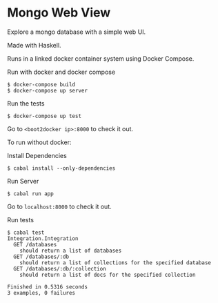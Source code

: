 # Mongo Web View

Explore a mongo database with a simple web UI.

Made with Haskell.

Runs in a linked docker container system using Docker Compose.

Run with docker and docker compose

```
$ docker-compose build
$ docker-compose up server
```

Run the tests

```
$ docker-compose up test
```

Go to `<boot2docker ip>:8000` to check it out.

To run without docker:

Install Dependencies

```
$ cabal install --only-dependencies
```

Run Server

```
$ cabal run app
```

Go to `localhost:8000` to check it out.

Run tests

```
$ cabal test
Integration.Integration
  GET /databases
    should return a list of databases
  GET /databases/:db
    should return a list of collections for the specified database
  GET /databases/:db/:collection
    should return a list of docs for the specified collection

Finished in 0.5316 seconds
3 examples, 0 failures
```
